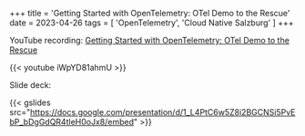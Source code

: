 +++
title = 'Getting Started with OpenTelemetry: OTel Demo to the Rescue'
date = 2023-04-26
tags = [
    'OpenTelemetry',
    'Cloud Native Salzburg'
]
+++

YouTube recording: [Getting Started with OpenTelemetry: OTel Demo to the Rescue](https://www.youtube.com/watch?v=iWpYD81ahmU)

{{< youtube iWpYD81ahmU >}}

Slide deck:

{{< gslides src="https://docs.google.com/presentation/d/1_L4PtC6w5Z8i2BGCNSi5PvEbP_bDgGdQR4tleH0oJx8/embed" >}}
